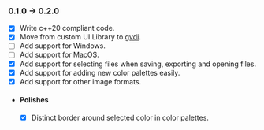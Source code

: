 ### 0.1.0 -> 0.2.0
 - [x] Write c++20 compliant code.
 - [x] Move from custom UI Library to [gvdi](https://github.com/karnkaul/gvdi/).
 - [ ] Add support for Windows.
 - [ ] Add support for MacOS.
 - [x] Add support for selecting files when saving, exporting and opening files.
 - [x] Add support for adding new color palettes easily.
 - [x] Add support for other image formats.

 - #### Polishes
    - [x] Distinct border around selected color in color palettes.
